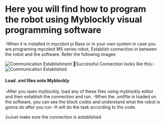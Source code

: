 # **Here you will find how to program the robot using Myblockly visual programming software**

-When it is installed in mycobot pi Base or in your own system in case you are programing mycobot M5 series robot, Establish connection in between the robot and the software. Refer the following images

![Communication Establishment]()
:tada:Successful Connection looks like this:-
![Communication Established]()

#### **Load .xml files onto Myblockly**

-After you open myblockly, load any of these files using myblockly editor and then establish the connection and run.
-When the .xmlfile is loaded on the software, you can see the block codes and understand what the robot is gonna do after you run
-It will do the task according to the code.

:+1:Just make sure the connection is established
